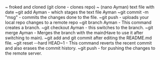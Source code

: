 ~ froked and cloned (git clone <ssh link> - clones repo) 
~ (nano Ayman) text file with date
~git add Ayman - which stages the text file Ayman 
~git commit -m "msg" - commits the changes done to the file.
~git push - uploads your local repo changes to a remote repo
~git branch Ayman - This command creates a branch.
~git checkout Ayman - this switches to the branch.
~git merge Ayman - Merges the branch with the main(Have to use it after switching to main).
~git add and git commit after editing the README.md file.
~git reset --hard HEAD~1 - This command reverts the recent commit and also erases the commit history.
~git push - for pushing the changes to the remote server.
